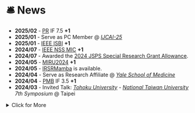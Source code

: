 # 🛎 News

- **2025/02** - [PR](https://www.sciencedirect.com/journal/pattern-recognition) IF 7.5 **+1**
- **2025/01** - Serve as PC Member @ *[IJCAI-25](https://2025.ijcai.org/)* 
- **2025/01** - [IEEE ISBI](https://biomedicalimaging.org/2025/?__hstc=51849206.7110752f15b81450c56dccb2713df518.1735882462803.1735882462803.1735882462803.1&__hssc=51849206.4.1735882462803&__hsfp=570990055) **+1**
- **2024/07** - [IEEE NSS MIC](https://nssmic.ieee.org/2024/) **+1**
- **2024/07** - Awarded the [2024 JSPS Special Research Grant Allowance](https://www.jsps.go.jp/j-pd/pd_oubo.html).
- **2024/05** - [MIRU2024](https://miru-committee.github.io/miru2024/en/)  **+1**
- **2024/05** - [IRSRMamba](https://github.com/yongsongH/IRSRMamba) is available.
- **2024/04** - Serve as Research Affiliate @ *[Yale School of Medicine](https://medicine.yale.edu/lab/x-liu/org-profile/yongsong-huang/122931/)* 
- **2024/04** - [PMB](https://iopscience.iop.org/journal/0031-9155) IF 3.5 **+1**
- **2024/03** - Invited Talk: *[Tohoku University](https://www.tohoku.ac.jp/en/) - [National Taiwan University](https://www.ntu.edu.tw/english/) 7th Symposium* @ Taipei



<details>
<summary>Click for More</summary>
<ul>



<li> 
 <i><strong>2023.10</strong></i>: <a href="https://www.sciencedirect.com/journal/artificial-intelligence-in-medicine" target=" _blank">AIM </a> <i><strong>+1</strong></i>
</li>

<li> 
 <i><strong>2023.07</strong></i>: <a href="https://link.springer.com/chapter/10.1007/978-3-031-46238-2_28" target=" _blank">Book Chapter </a> <i><strong>+1</strong></i>
</li>


<li> 
 <i><strong>2023.05</strong></i>: <a href="http://epub.cnipa.gov.cn/cred/CN109712160B" target=" _blank">Patent Grant </a> <i><strong>+1</strong></i>
</li>

<li> 
 <i><strong>2023.02</strong></i>: <a href="https://www.ipmi2023.org/en/" target=" _blank">IPMI 2023 (Oral)</a> <i><strong>+1</strong></i>
</li>

<li> 
 <i><strong>2023.01</strong></i>: Invited Talk: 3rd Intl. Workshop on Educ and Res. for Future Electronics @ <a href="https://en.nagoya-u.ac.jp/" target=" _blank"> Nagoya University</a>
</li>

<li> 
 <i><strong>2022.12</strong></i>: Honored to be a  <a href="https://www.jsps.go.jp/english/e-pd/index.html" target=" _blank">JSPS  Research Fellow</a>. [日本学術振興会特別研究員 DC2]
</li>
 
<li> 
 <i><strong>2022.10</strong></i>: <a href="https://sites.google.com/view/med-neurips-2022/home" target=" _blank">NeurIPS 2022 Workshop</a> <i><strong>+1</strong></i>
</li>
 
<li> 
 <i><strong>2022.09</strong></i>: Oral @ <a href="https://sites.google.com/view/mlmi2022/program-and-registration?authuser=0" target=" _blank">MICCAI 2022 Workshop</a> <i><strong>+1</strong></i>
</li>
 
<li> 
 <i><strong>2022.08</strong></i>: <a href="https://github.com/yongsongH/AIDSRGAN-MICCAI2022" target=" _blank">AID-SRGAN</a> is available. 
</li>
 
 <li> 
 <i><strong>2022.08</strong></i>: <a href="https://conferences.miccai.org/2022/en/" target=" _blank"> MICCAI 2022 Workshop</a> <i><strong>+1</strong></i>
</li>

 <li> 
 <i><strong>2021.11</strong></i>: <a href="https://link.springer.com/chapter/10.1007/978-3-030-89363-7_35" target=" _blank"> PRICAI 2021 </a> <i><strong>+1</strong></i> 
</li>
 

</ul>
</details>
